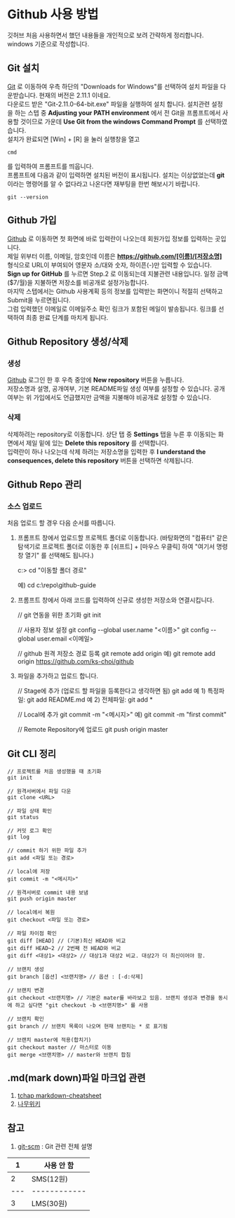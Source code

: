 # Github 사용 방법

깃허브 처음 사용하면서 했던 내용들을 개인적으로 보려 간략하게 정리합니다.  
windows 기준으로 작성합니다.

## Git 설치

[Git](https://git-scm.com/) 로 이동하여 우측 하단의 "Downloads for Windows"를 선택하여 설치 파일을 다운받습니다. 현재의 버전은 2.11.1 이네요.  
다운로드 받은 "Git-2.11.0-64-bit.exe" 파일을 실행하여 설치 합니다. 설치관련 설정을 하는 스텝 중 **Adjusting your PATH environment** 에서 전 Git을 프롬프트에서 사용할 것이므로 가운데 **Use Git from the windows Command Prompt** 를 선택하였습니다.  
설치가 완료되면 [Win] + [R] 을 눌러 실행창을 열고

    cmd

를 입력하여 프롬프트를 띄웁니다.  
프롬프트에 다음과 같이 입력하면 설치된 버전이 표시됩니다. 설치는 이상없었는데 **git** 이라는 명령어를 알 수 없다라고 나온다면 재부팅을 한번 해보시기 바랍니다.

    git --version

## Github 가입

[Github](https://github.com/) 로 이동하면 첫 화면에 바로 입력란이 나오는데 회원가입 정보를 입력하는 곳입니다.  
제일 위부터 이름, 이메일, 암호인데 이름은 **https://github.com/[이름]/[저장소명]** 형식으로 URL이 부여되어 영문자 소/대와 숫자, 하이픈(-)만 입력할 수 있습니다.  
**Sign up for GitHub** 를 누르면 Step.2 로 이동되는데 지불관련 내용입니다. 일정 금액($7/월)을 지불하면 저장소를 비공개로 설정가능합니다.  
마지막 스텝에서는 Github 사용계획 등의 정보를 입력받는 화면이니 적절히 선택하고 Submit을 누르면됩니다.  
그럼 입력했던 이메일로 이메일주소 확인 링크가 포함된 메일이 발송됩니다. 링크를 선택하여 최종 완료 단계를 마치게 됩니다.

## Github Repository 생성/삭제

### 생성

[Github](https://github.com/) 로그인 한 후 우측 중앙에 **New repository** 버튼을 누릅니다.  
저장소명과 설명, 공개여부, 기본 README파일 생성 여부를 설정할 수 있습니다. 공개여부는 위 가입에서도 언급했지만 금액을 지불해야 비공개로 설정할 수 있습니다.

### 삭제

삭제하려는 repository로 이동합니다. 상단 탭 중 **Settings** 탭을 누른 후 이동되는 화면에서 제일 밑에 있는 **Delete this repository** 를 선택합니다.  
입력란이 하나 나오는데 삭제 하려는 저장소명을 입력한 후 **I understand the consequences, delete this repository** 버튼을 선택하면 삭제됩니다.

## Github Repo 관리

### 소스 업로드

처음 업로드 할 경우 다음 순서를 따릅니다.

 1. 프롬프트 창에서 업로드할 프로젝트 폴더로 이동합니다. (바탕화면의 "컴퓨터" 같은 탐색기로 프로젝트 폴더로 이동한 후 [쉬프트] + [마우스 우클릭] 하여 "여기서 명령 창 열기" 를 선택해도 됩니다.)

    c:\> cd "이동할 폴더 경로"

    예)
    cd c:\repo\github-guide

 2. 프롬프트 창에서 아래 코드를 입력하여 신규로 생성한 저장소와 연결시킵니다.

    // git 연동을 위한 초기화
    git init

    // 사용자 정보 설정
    git config --global user.name "<이름>"
    git config --global user.email <이메일>

    // github 원격 저장소 경로 등록
    git remote add origin <URL>
    예)
    git remote add origin https://github.com/ks-choi/github

 3. 파일을 추가하고 업로드 합니다.

    // Stage에 추가 (업로드 할 파일을 등록한다고 생각하면 됨)
    git add <filename>
    예 1) 특정파일: git add README.md
    예 2) 전체파일: git add *

    // Local에 추가
    git commit -m "<메시지>"
    예) git commit -m "first commit"

    // Remote Repository에 업로드
    git push origin master

## Git CLI 정리

    // 프로젝트를 처음 생성했을 때 초기화
    git init

    // 원격서버에서 파일 다운
    git clone <URL>

    // 파일 상태 확인
    git status

    // 커밋 로그 확인
    git log

    // commit 하기 위한 파일 추가
    git add <파일 또는 경로>

    // local에 저장
    git commit -m "<메시지>"

    // 원격서버로 commit 내용 보냄
    git push origin master

    // local에서 복원
    git checkout <파일 또는 경로>

    // 파일 차이점 확인
    git diff [HEAD] // (기본)최신 HEAD와 비교
    git diff HEAD~2 // 2번째 전 HEAD와 비교
    git diff <대상1> <대상2> // 대상1과 대상2 비교. 대상2가 더 최신이어야 함.

    // 브랜치 생성
    git branch [옵션] <브랜치명> // 옵션 : [-d:삭제]

    // 브랜치 변경
    git checkout <브랜치명> // 기본은 mater를 바라보고 있음. 브랜치 생성과 변경을 동시에 하고 싶다면 "git checkout -b <브랜치명>" 를 사용

    // 브랜치 확인
    git branch // 브랜치 목록이 나오며 현재 브랜치는 * 로 표기됨

    // 브랜치 master에 적용(합치기)
    git checkout master // 마스터로 이동
    git merge <브랜치명> // master와 브랜치 합침

## .md(mark down)파일 마크업 관련

 1. [tchap markdown-cheatsheet](https://github.com/tchapi/markdown-cheatsheet/blob/master/README.md)
 2. [나무위키](https://namu.wiki/w/%EB%A7%88%ED%81%AC%EB%8B%A4%EC%9A%B4)

## 참고

 1. [git-scm](https://git-scm.com/book/ko/v2) : Git 관련 전체 설명



| 1 | 사용 안 함|
|---|------------|
| 2 | SMS(12원)|
|---|------------|
| 3 | LMS(30원)|
